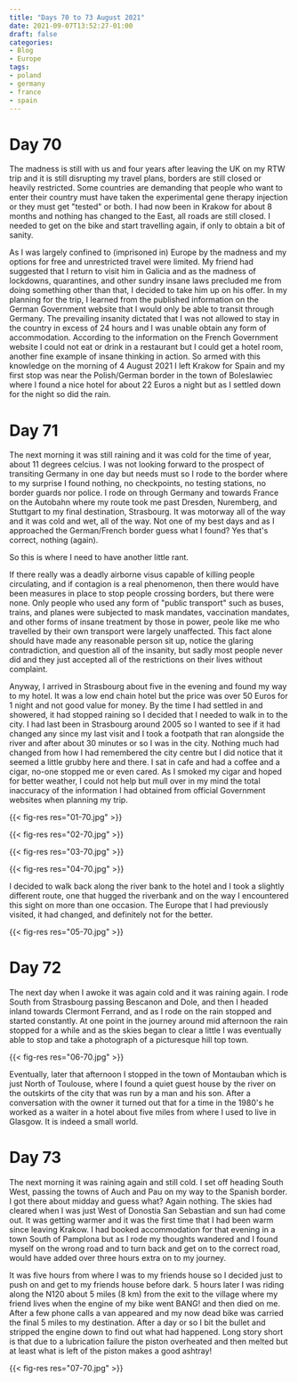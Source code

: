 ```yaml
---
title: "Days 70 to 73 August 2021"
date: 2021-09-07T13:52:27-01:00
draft: false
categories:
- Blog
- Europe
tags:
- poland
- germany
- france
- spain
---
```


# Day 70

The madness is still with us and four years after leaving the UK on my RTW trip and it is still disrupting my travel plans, borders are still closed or heavily restricted. Some countries are demanding that people who want to enter their country must have taken the experimental gene therapy injection or they must get "tested" or both. I had now been in Krakow for about 8 months and nothing has changed to the East, all roads are still closed. I needed to get on the bike and start travelling again, if only to obtain a bit of sanity.

<!--more-->

As I was largely confined to (imprisoned in) Europe by the madness and my options for free and unrestricted travel were limited. My friend had suggested that I return to visit him in Galicia and as the madness of lockdowns, quarantines, and other sundry insane laws precluded me from doing something other than that, I decided to take him up on his offer. In my planning for the trip, I learned from the published information on the German Government website that I would only be able to transit through Germany. The prevailing insanity dictated that I was not allowed to stay in the country in excess of 24 hours and I was unable obtain any form of accommodation. According to the information on the French Government website I could not eat or drink in a restaurant but I could get a hotel room, another fine example of insane thinking in action. So armed with this knowledge on the morning of 4 August 2021 I left Krakow for Spain and my first stop was near the Polish/German border in the town of Boleslawiec where I found a nice hotel for about 22 Euros a night but as I settled down for the night so did the rain. 

# Day 71

The next morning it was still raining and it was cold for the time of year, about 11 degrees celcius. I was not looking forward to the prospect of transiting Germany in one day but needs must so I rode to the border where to my surprise I found nothing, no checkpoints, no testing stations, no border guards nor police. I rode on through Germany and towards France on the Autobahn where my route took me past Dresden, Nuremberg, and Stuttgart to my final destination, Strasbourg. It was motorway all of the way and it was cold and wet, all of the way. Not one of my best days and as I approached the German/French border guess what I found? Yes that's correct, nothing (again). 

So this is where I need to have another little rant.

If there really was a deadly airborne visus capable of killing people circulating, and if contagion is a real phenomenon, then there would have been measures in place to stop people crossing borders, but there were none. Only people who used any form of "public transport" such as buses, trains, and planes were subjected to mask mandates, vaccination mandates, and other forms of insane treatment by those in power, peole like me who travelled by their own transport were largely unaffected. This fact alone should have made any reasonable person sit up, notice the glaring contradiction, and question all of the insanity, but sadly most people never did and they just accepted all of the restrictions on their lives without complaint.

Anyway, I arrived in Strasbourg about five in the evening and found my way to my hotel. It was a low end chain hotel but the price was over 50 Euros for 1 night and not good value for money. By the time I had settled in and showered, it had stopped raining so I decided that I needed to walk in to the city. I had last been in Strasbourg around 2005 so I wanted to see if it had changed any since my last visit and I took a footpath that ran alongside the river and after about 30 minutes or so I was in the city. Nothing much had changed from how I had remembered the city centre but I did notice that it seemed a little grubby here and there. I sat in cafe and had a coffee and a cigar, no-one stopped me or even cared. As I smoked my cigar and hoped for better weather, I could not help but mull over in my mind the total inaccuracy of the information I had obtained from official Government websites when planning my trip.

{{< fig-res res="01-70.jpg" >}}

{{< fig-res res="02-70.jpg" >}}

{{< fig-res res="03-70.jpg" >}}

{{< fig-res res="04-70.jpg" >}}

I decided to walk back along the river bank to the hotel and I took a slightly different route, one that hugged the riverbank and on the way I encountered this sight on more than one occasion. The Europe that I had previously visited, it had changed, and definitely not for the better.

{{< fig-res res="05-70.jpg" >}}

# Day 72

The next day when I awoke it was again cold and it was raining again. I rode South from Strasbourg passing Bescanon and Dole, and then I headed inland towards Clermont Ferrand, and as I rode on the rain stopped and started constantly. At one point in the journey around mid afternoon the rain stopped for a while and as the skies began to clear a little I was eventually able to stop and take a photograph of a picturesque hill top town.

{{< fig-res res="06-70.jpg" >}}

Eventually, later that afternoon I stopped in the town of Montauban which is just North of Toulouse, where I found a quiet guest house by the river on the outskirts of the city that was run by a man and his son. After a conversation with the owner it turned out that for a time in the 1980's he worked as a waiter in a hotel about five miles from where I used to live in Glasgow. It is indeed a small world.

# Day 73

The next morning it was raining again and still cold. I set off heading South West, passing the towns of Auch and Pau on my way to the Spanish border. I got there about midday and guess what? Again nothing. The skies had cleared when I was just West of Donostia San Sebastian and sun had come out. It was getting warmer and it was the first time that I had been warm since leaving Krakow. I had booked accommodation for that evening in a town South of Pamplona but as I rode my thoughts wandered and I found myself on the wrong road and to turn back and get on to the correct road, would have added over three hours extra on to my journey. 

It was five hours from where I was to my friends house so I decided just to push on and get to my friends house before dark. 5 hours later I was riding along the N120 about 5 miles (8 km) from the exit to the village where my friend lives when the engine of my bike went BANG! and then died on me. After a few phone calls a van appeared and my now dead bike was carried the final 5 miles to my destination. After a day or so I bit the bullet and stripped the engine down to find out what had happened. Long story short is that due to a lubrication failure the piston overheated and then melted but at least what is left of the piston makes a good ashtray!

{{< fig-res res="07-70.jpg" >}}